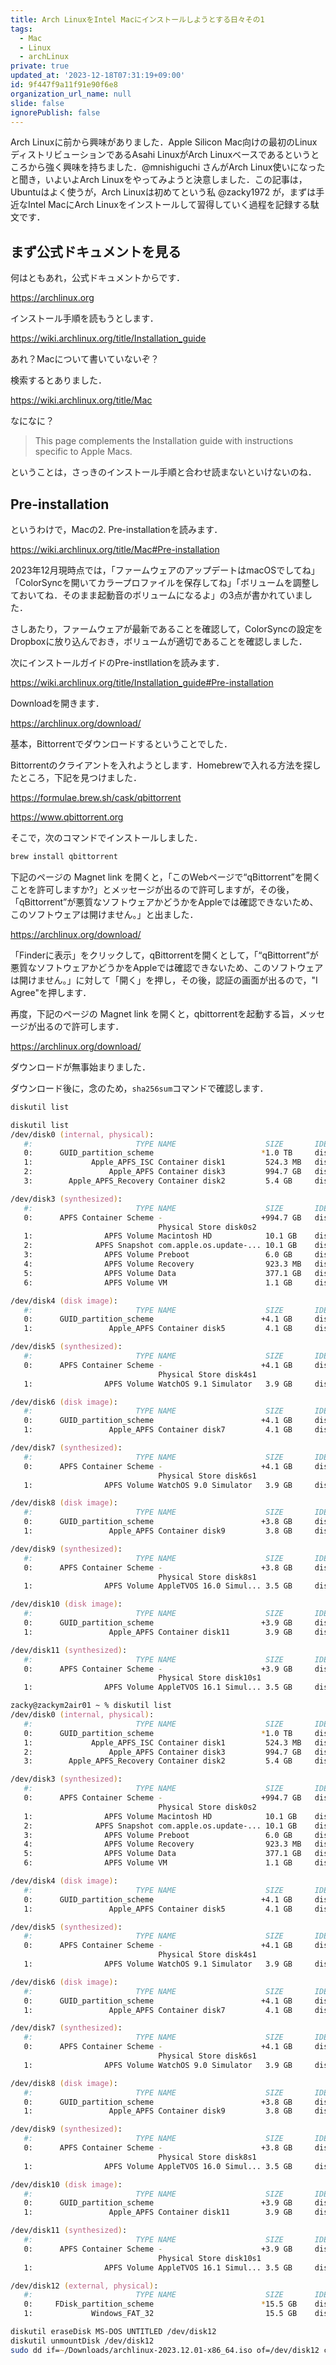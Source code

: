 ```yaml
---
title: Arch LinuxをIntel Macにインストールしようとする日々その1
tags:
  - Mac
  - Linux
  - archLinux
private: true
updated_at: '2023-12-18T07:31:19+09:00'
id: 9f447f9a11f91e90f6e8
organization_url_name: null
slide: false
ignorePublish: false
---
```

Arch Linuxに前から興味がありました．Apple Silicon Mac向けの最初のLinuxディストリビューションであるAsahi LinuxがArch Linuxベースであるというところから強く興味を持ちました．@mnishiguchi さんがArch Linux使いになったと聞き，いよいよArch Linuxをやってみようと決意しました．この記事は，Ubuntuはよく使うが，Arch Linuxは初めてという私 @zacky1972 が，まずは手近なIntel MacにArch Linuxをインストールして習得していく過程を記録する駄文です．

## まず公式ドキュメントを見る

何はともあれ，公式ドキュメントからです．

https://archlinux.org

インストール手順を読もうとします．

https://wiki.archlinux.org/title/Installation_guide

あれ？Macについて書いていないぞ？

検索するとありました．

https://wiki.archlinux.org/title/Mac

なになに？

> This page complements the Installation guide with instructions specific to Apple Macs.

ということは，さっきのインストール手順と合わせ読まないといけないのね．

## Pre-installation

というわけで，Macの2. Pre-installationを読みます．

https://wiki.archlinux.org/title/Mac#Pre-installation

2023年12月現時点では，「ファームウェアのアップデートはmacOSでしてね」「ColorSyncを開いてカラープロファイルを保存してね」「ボリュームを調整しておいてね．そのまま起動音のボリュームになるよ」の3点が書かれていました．

さしあたり，ファームウェアが最新であることを確認して，ColorSyncの設定をDropboxに放り込んでおき，ボリュームが適切であることを確認しました．

次にインストールガイドのPre-instllationを読みます．

https://wiki.archlinux.org/title/Installation_guide#Pre-installation

Downloadを開きます．

https://archlinux.org/download/

基本，Bittorrentでダウンロードするということでした．

Bittorrentのクライアントを入れようとします．Homebrewで入れる方法を探したところ，下記を見つけました．

https://formulae.brew.sh/cask/qbittorrent

https://www.qbittorrent.org

そこで，次のコマンドでインストールしました．

```zsh
brew install qbittorrent
```

下記のページの Magnet link を開くと，「このWebページで“qBittorrent”を開くことを許可しますか?」とメッセージが出るので許可しますが，その後，「qBittorrent”が悪質なソフトウェアかどうかをAppleでは確認できないため、このソフトウェアは開けません。」と出ました．

https://archlinux.org/download/

「Finderに表示」をクリックして，qBittorrentを開くとして，「“qBittorrent”が悪質なソフトウェアかどうかをAppleでは確認できないため、このソフトウェアは開けません。」に対して「開く」を押し，その後，認証の画面が出るので，"I Agree"を押します．

再度，下記のページの Magnet link を開くと，qbittorrentを起動する旨，メッセージが出るので許可します．

https://archlinux.org/download/

ダウンロードが無事始まりました．

ダウンロード後に，念のため，`sha256sum`コマンドで確認します．

```zsh
diskutil list 
```

```zsh
diskutil list
/dev/disk0 (internal, physical):
   #:                       TYPE NAME                    SIZE       IDENTIFIER
   0:      GUID_partition_scheme                        *1.0 TB     disk0
   1:             Apple_APFS_ISC Container disk1         524.3 MB   disk0s1
   2:                 Apple_APFS Container disk3         994.7 GB   disk0s2
   3:        Apple_APFS_Recovery Container disk2         5.4 GB     disk0s3

/dev/disk3 (synthesized):
   #:                       TYPE NAME                    SIZE       IDENTIFIER
   0:      APFS Container Scheme -                      +994.7 GB   disk3
                                 Physical Store disk0s2
   1:                APFS Volume Macintosh HD            10.1 GB    disk3s1
   2:              APFS Snapshot com.apple.os.update-... 10.1 GB    disk3s1s1
   3:                APFS Volume Preboot                 6.0 GB     disk3s2
   4:                APFS Volume Recovery                923.3 MB   disk3s3
   5:                APFS Volume Data                    377.1 GB   disk3s5
   6:                APFS Volume VM                      1.1 GB     disk3s6

/dev/disk4 (disk image):
   #:                       TYPE NAME                    SIZE       IDENTIFIER
   0:      GUID_partition_scheme                        +4.1 GB     disk4
   1:                 Apple_APFS Container disk5         4.1 GB     disk4s1

/dev/disk5 (synthesized):
   #:                       TYPE NAME                    SIZE       IDENTIFIER
   0:      APFS Container Scheme -                      +4.1 GB     disk5
                                 Physical Store disk4s1
   1:                APFS Volume WatchOS 9.1 Simulator   3.9 GB     disk5s1

/dev/disk6 (disk image):
   #:                       TYPE NAME                    SIZE       IDENTIFIER
   0:      GUID_partition_scheme                        +4.1 GB     disk6
   1:                 Apple_APFS Container disk7         4.1 GB     disk6s1

/dev/disk7 (synthesized):
   #:                       TYPE NAME                    SIZE       IDENTIFIER
   0:      APFS Container Scheme -                      +4.1 GB     disk7
                                 Physical Store disk6s1
   1:                APFS Volume WatchOS 9.0 Simulator   3.9 GB     disk7s1

/dev/disk8 (disk image):
   #:                       TYPE NAME                    SIZE       IDENTIFIER
   0:      GUID_partition_scheme                        +3.8 GB     disk8
   1:                 Apple_APFS Container disk9         3.8 GB     disk8s1

/dev/disk9 (synthesized):
   #:                       TYPE NAME                    SIZE       IDENTIFIER
   0:      APFS Container Scheme -                      +3.8 GB     disk9
                                 Physical Store disk8s1
   1:                APFS Volume AppleTVOS 16.0 Simul... 3.5 GB     disk9s1

/dev/disk10 (disk image):
   #:                       TYPE NAME                    SIZE       IDENTIFIER
   0:      GUID_partition_scheme                        +3.9 GB     disk10
   1:                 Apple_APFS Container disk11        3.9 GB     disk10s1

/dev/disk11 (synthesized):
   #:                       TYPE NAME                    SIZE       IDENTIFIER
   0:      APFS Container Scheme -                      +3.9 GB     disk11
                                 Physical Store disk10s1
   1:                APFS Volume AppleTVOS 16.1 Simul... 3.5 GB     disk11s1

zacky@zackym2air01 ~ % diskutil list
/dev/disk0 (internal, physical):
   #:                       TYPE NAME                    SIZE       IDENTIFIER
   0:      GUID_partition_scheme                        *1.0 TB     disk0
   1:             Apple_APFS_ISC Container disk1         524.3 MB   disk0s1
   2:                 Apple_APFS Container disk3         994.7 GB   disk0s2
   3:        Apple_APFS_Recovery Container disk2         5.4 GB     disk0s3

/dev/disk3 (synthesized):
   #:                       TYPE NAME                    SIZE       IDENTIFIER
   0:      APFS Container Scheme -                      +994.7 GB   disk3
                                 Physical Store disk0s2
   1:                APFS Volume Macintosh HD            10.1 GB    disk3s1
   2:              APFS Snapshot com.apple.os.update-... 10.1 GB    disk3s1s1
   3:                APFS Volume Preboot                 6.0 GB     disk3s2
   4:                APFS Volume Recovery                923.3 MB   disk3s3
   5:                APFS Volume Data                    377.1 GB   disk3s5
   6:                APFS Volume VM                      1.1 GB     disk3s6

/dev/disk4 (disk image):
   #:                       TYPE NAME                    SIZE       IDENTIFIER
   0:      GUID_partition_scheme                        +4.1 GB     disk4
   1:                 Apple_APFS Container disk5         4.1 GB     disk4s1

/dev/disk5 (synthesized):
   #:                       TYPE NAME                    SIZE       IDENTIFIER
   0:      APFS Container Scheme -                      +4.1 GB     disk5
                                 Physical Store disk4s1
   1:                APFS Volume WatchOS 9.1 Simulator   3.9 GB     disk5s1

/dev/disk6 (disk image):
   #:                       TYPE NAME                    SIZE       IDENTIFIER
   0:      GUID_partition_scheme                        +4.1 GB     disk6
   1:                 Apple_APFS Container disk7         4.1 GB     disk6s1

/dev/disk7 (synthesized):
   #:                       TYPE NAME                    SIZE       IDENTIFIER
   0:      APFS Container Scheme -                      +4.1 GB     disk7
                                 Physical Store disk6s1
   1:                APFS Volume WatchOS 9.0 Simulator   3.9 GB     disk7s1

/dev/disk8 (disk image):
   #:                       TYPE NAME                    SIZE       IDENTIFIER
   0:      GUID_partition_scheme                        +3.8 GB     disk8
   1:                 Apple_APFS Container disk9         3.8 GB     disk8s1

/dev/disk9 (synthesized):
   #:                       TYPE NAME                    SIZE       IDENTIFIER
   0:      APFS Container Scheme -                      +3.8 GB     disk9
                                 Physical Store disk8s1
   1:                APFS Volume AppleTVOS 16.0 Simul... 3.5 GB     disk9s1

/dev/disk10 (disk image):
   #:                       TYPE NAME                    SIZE       IDENTIFIER
   0:      GUID_partition_scheme                        +3.9 GB     disk10
   1:                 Apple_APFS Container disk11        3.9 GB     disk10s1

/dev/disk11 (synthesized):
   #:                       TYPE NAME                    SIZE       IDENTIFIER
   0:      APFS Container Scheme -                      +3.9 GB     disk11
                                 Physical Store disk10s1
   1:                APFS Volume AppleTVOS 16.1 Simul... 3.5 GB     disk11s1

/dev/disk12 (external, physical):
   #:                       TYPE NAME                    SIZE       IDENTIFIER
   0:     FDisk_partition_scheme                        *15.5 GB    disk12
   1:             Windows_FAT_32                         15.5 GB    disk12s1
```

```zsh
diskutil eraseDisk MS-DOS UNTITLED /dev/disk12
diskutil unmountDisk /dev/disk12 
sudo dd if=~/Downloads/archlinux-2023.12.01-x86_64.iso of=/dev/disk12 conv=fsync oflag=direct status=progress
```
